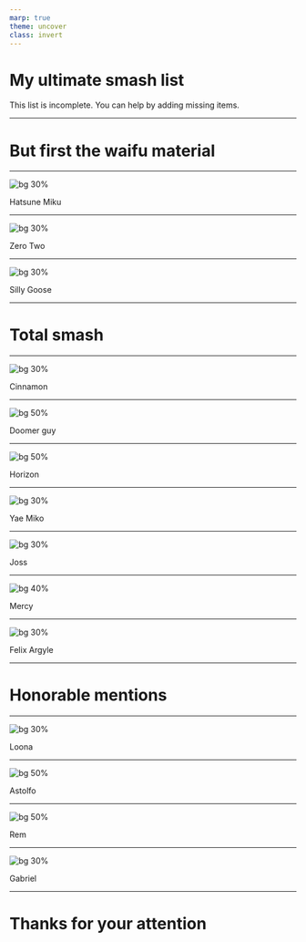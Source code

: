 ```yaml
---
marp: true
theme: uncover
class: invert
---
```


# **My ultimate smash list**

This list is incomplete. You can help by adding missing items.

---

# But first the waifu material

---

![bg 30%](hatsume.webp)

<style scoped>section { justify-content: end; }</style>
Hatsune Miku

---

![bg 30%](zero.jpg)

<style scoped>section { justify-content: end; }</style>
Zero Two

---

![bg 30%](sketch.jpg)

<style scoped>section { justify-content: end; }</style>
Silly Goose

---

# Total smash

---

![bg 30%](cinnamon.jpg)

<style scoped>section { justify-content: end; }</style>
Cinnamon

---

![bg 50%](doomer.jpg)

<style scoped>section { justify-content: end; }</style>
Doomer guy

---

![bg 50%](horizon.jpg)

<style scoped>section { justify-content: end; }</style>
Horizon

---

![bg 30%](miko.jpg)

<style scoped>section { justify-content: end; }</style>
Yae Miko

---

![bg 30%](joss.jpeg)

<style scoped>section { justify-content: end; }</style>
Joss

---

![bg 40%](mercy.png)

<style scoped>section { justify-content: end; }</style>
Mercy

---

![bg 30%](felix.jpg)

<style scoped>section { justify-content: end; }</style>
Felix Argyle

---

# Honorable mentions

---

![bg 30%](loona.jpg)

<style scoped>section { justify-content: end; }</style>
Loona

---

![bg 50%](astolfo.jpg)

<style scoped>section { justify-content: end; }</style>
Astolfo

---

![bg 50%](rem.webp)

<style scoped>section { justify-content: end; }</style>
Rem

---

![bg 30%](gabriel.jpg)

<style scoped>section { justify-content: end; }</style>
Gabriel

---

# Thanks for your attention